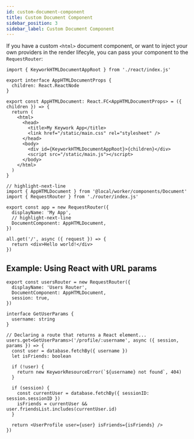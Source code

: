 ```yaml
---
id: custom-document-component
title: Custom Document Component
sidebar_position: 3
sidebar_label: Custom Document Component
---
```


If you have a custom `<html>` document component, or want to inject your own providers
in the render lifecyle, you can pass your component to the `RequestRouter`:

```tsx title=worker/components/AppHTMLDocument.tsx showLineNumbers
import { KeyworkHTMLDocumentAppRoot } from './react/index.js'

export interface AppHTMLDocumentProps {
  children: React.ReactNode
}

export const AppHTMLDocument: React.FC<AppHTMLDocumentProps> = ({ children }) => {
  return (
    <html>
      <head>
        <title>My Keywork App</title>
        <link href="/static/main.css" rel="stylesheet" />
      </head>
      <body>
        <div id={KeyworkHTMLDocumentAppRoot}>{children}</div>
        <script src="/static/main.js"></script>
      </body>
    </html>
  )
}
```

```tsx title=worker/routers/app.tsx showLineNumbers
// highlight-next-line
import { AppHTMLDocument } from '@local/worker/components/Document'
import { RequestRouter } from './router/index.js'

export const app = new RequestRouter({
  displayName: 'My App',
  // highlight-next-line
  DocumentComponent: AppHTMLDocument,
})

all.get('/', async ({ request }) => {
  return <div>Hello world!</div>
})
```

## Example: Using React with URL params

```tsx title=worker/routers/users.ts
export const usersRouter = new RequestRouter({
  displayName: 'Users Router',
  DocumentComponent: AppHTMLDocument,
  session: true,
})

interface GetUserParams {
  username: string
}

// Declaring a route that returns a React element...
users.get<GetUserParams>('/profile/:username', async ({ session, params }) => {
  const user = database.fetchBy({ username })
  let isFriends: boolean

  if (!user) {
    return new KeyworkResourceError(`${username} not found`, 404)
  }

  if (session) {
    const currentUser = database.fetchBy({ sessionID: session.sessionID })
    isFriends = currentUser && user.friendsList.includes(currentUser.id)
  }

  return <UserProfile user={user} isFriends={isFriends} />
})
```
